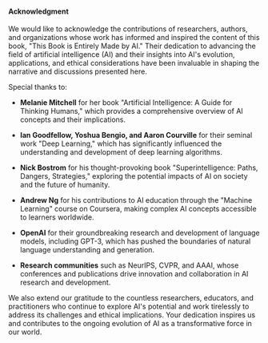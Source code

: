 #### Acknowledgment

We would like to acknowledge the contributions of researchers, authors, and organizations whose work has informed and inspired the content of this book, "This Book is Entirely Made by AI." Their dedication to advancing the field of artificial intelligence (AI) and their insights into AI's evolution, applications, and ethical considerations have been invaluable in shaping the narrative and discussions presented here.

Special thanks to:

- **Melanie Mitchell** for her book "Artificial Intelligence: A Guide for Thinking Humans," which provides a comprehensive overview of AI concepts and their implications.
    
- **Ian Goodfellow, Yoshua Bengio, and Aaron Courville** for their seminal work "Deep Learning," which has significantly influenced the understanding and development of deep learning algorithms.
    
- **Nick Bostrom** for his thought-provoking book "Superintelligence: Paths, Dangers, Strategies," exploring the potential impacts of AI on society and the future of humanity.
    
- **Andrew Ng** for his contributions to AI education through the "Machine Learning" course on Coursera, making complex AI concepts accessible to learners worldwide.
    
- **OpenAI** for their groundbreaking research and development of language models, including GPT-3, which has pushed the boundaries of natural language understanding and generation.
    
- **Research communities** such as NeurIPS, CVPR, and AAAI, whose conferences and publications drive innovation and collaboration in AI research and development.
    

We also extend our gratitude to the countless researchers, educators, and practitioners who continue to explore AI's potential and work tirelessly to address its challenges and ethical implications. Your dedication inspires us and contributes to the ongoing evolution of AI as a transformative force in our world.